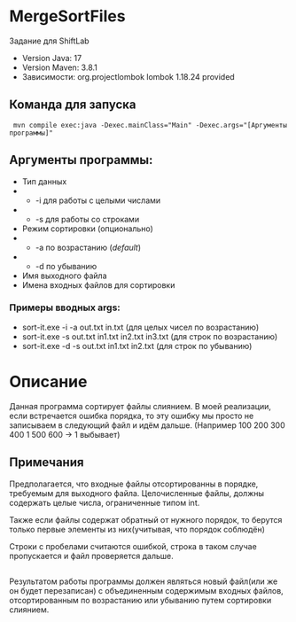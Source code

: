# MergeSortFiles
Задание для ShiftLab

- Version Java: 17
- Version Maven: 3.8.1
- Зависимости:
    <dependency>
      <groupId>org.projectlombok</groupId>
      <artifactId>lombok</artifactId>
      <version>1.18.24</version>
      <scope>provided</scope>
    </dependency>

## Команда для запуска
```
 mvn compile exec:java -Dexec.mainClass="Main" -Dexec.args="[Аргументы программы]"
```
 
 ## Аргументы программы:

- Тип данных
- - -i для работы с целыми числами
- - -s для работы со строками
- Режим сортировки (опционально)
- - -a по возрастанию (*default*)
- - -d по убыванию
- Имя выходного файла
- Имена входных файлов для сортировки

### Примеры вводных args: 
- sort-it.exe -i -a out.txt in.txt (для целых чисел по возрастанию) 
- sort-it.exe -s out.txt in1.txt in2.txt in3.txt (для строк по возрастанию)
- sort-it.exe -d -s out.txt in1.txt in2.txt (для строк по убыванию)

# Описание
Данная программа сортирует файлы слиянием.
В моей реализации, если встречается ошибка порядка, то эту ошибку мы просто не записываем в следующий файл и идём дальше.
(Например 100 200 300 400 1 500 600 -> 1 выбывает)

## Примечания

Предполагается, что входные файлы отсортированны в порядке,
требуемым для выходного файла.
Целочисленные файлы, должны содержать целые числа, ограниченные типом int.

Также если файлы содержат обратный от нужного порядок, то берутся только первые элементы из них(учитывая, что порядок соблюдён)

Строки с пробелами считаются ошибкой, строка в таком случае пропускается и файл проверяется дальше.
##
Результатом работы программы должен являться новый файл(или же он будет перезаписан) с объединенным содержимым
входных файлов, отсортированным по возрастанию или убыванию путем сортировки слиянием.

